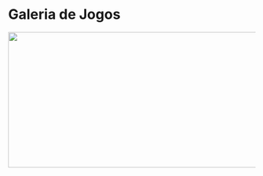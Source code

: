 # Galeria de Jogos

<p align="center">
  <img width="600" height="276" src="assets/to_readme/galeriagif.gif">
</p>
